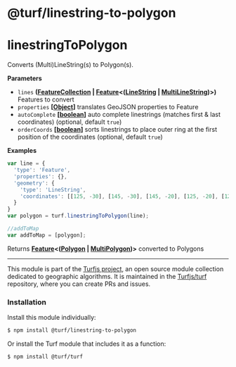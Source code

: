 # @turf/linestring-to-polygon

# linestringToPolygon

Converts (Multi)LineString(s) to Polygon(s).

**Parameters**

-   `lines` **([FeatureCollection](http://geojson.org/geojson-spec.html#feature-collection-objects) \| [Feature](http://geojson.org/geojson-spec.html#feature-objects)&lt;([LineString](http://geojson.org/geojson-spec.html#linestring) \| [MultiLineString](http://geojson.org/geojson-spec.html#multilinestring))>)** Features to convert
-   `properties` **\[[Object](https://developer.mozilla.org/en-US/docs/Web/JavaScript/Reference/Global_Objects/Object)]** translates GeoJSON properties to Feature
-   `autoComplete` **\[[boolean](https://developer.mozilla.org/en-US/docs/Web/JavaScript/Reference/Global_Objects/Boolean)]** auto complete linestrings (matches first & last coordinates) (optional, default `true`)
-   `orderCoords` **\[[boolean](https://developer.mozilla.org/en-US/docs/Web/JavaScript/Reference/Global_Objects/Boolean)]** sorts linestrings to place outer ring at the first position of the coordinates (optional, default `true`)

**Examples**

```javascript
var line = {
  'type': 'Feature',
  'properties': {},
  'geometry': {
    'type': 'LineString',
    'coordinates': [[125, -30], [145, -30], [145, -20], [125, -20], [125, -30]]
  }
}
var polygon = turf.linestringToPolygon(line);

//addToMap
var addToMap = [polygon];
```

Returns **[Feature](http://geojson.org/geojson-spec.html#feature-objects)&lt;([Polygon](http://geojson.org/geojson-spec.html#polygon) \| [MultiPolygon](http://geojson.org/geojson-spec.html#multipolygon))>** converted to Polygons

<!-- This file is automatically generated. Please don't edit it directly:
if you find an error, edit the source file (likely index.js), and re-run
./scripts/generate-readmes in the turf project. -->

---

This module is part of the [Turfjs project](http://turfjs.org/), an open source
module collection dedicated to geographic algorithms. It is maintained in the
[Turfjs/turf](https://github.com/Turfjs/turf) repository, where you can create
PRs and issues.

### Installation

Install this module individually:

```sh
$ npm install @turf/linestring-to-polygon
```

Or install the Turf module that includes it as a function:

```sh
$ npm install @turf/turf
```
